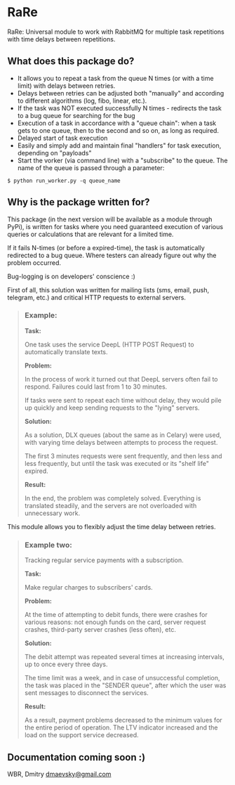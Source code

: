 # RaRe
RaRe: Universal module to work with RabbitMQ for multiple task repetitions with time delays between repetitions.

## What does this package do?

- It allows you to repeat a task from the queue N times (or with a time limit) with delays between retries.
- Delays between retries can be adjusted both "manually" and according to different algorithms (log, fibo, linear, etc.).
- If the task was NOT executed successfully N times - redirects the task to a bug queue for searching for the bug
- Execution of a task in accordance with a "queue chain": when a task gets to one queue, then to the second and so on, as long as required.
- Delayed start of task execution
- Easily and simply add and maintain final "handlers" for task execution, depending on "payloads"
- Start the vorker (via command line) with a "subscribe" to the queue. The name of the queue is passed through a parameter:

`$ python run_worker.py -q queue_name`

## Why is the package written for?

This package (in the next version will be available as a module through PyPi), is written for tasks where you need guaranteed execution of various queries or calculations that are relevant for a limited time.

If it fails N-times (or before a expired-time), the task is automatically redirected to a bug queue. Where testers can already figure out why the problem occurred.

Bug-logging is on developers' conscience :)

First of all, this solution was written for mailing lists (sms, email, push, telegram, etc.) and critical HTTP requests to external servers.


> ### Example:
>
> __Task:__
>
> One task uses the service DeepL (HTTP POST Request) to automatically translate texts.
>
> __Problem:__
>
> In the process of work it turned out that DeepL servers often fail to respond. Failures could last from 1 to 30 minutes.
>
> If tasks were sent to repeat each time without delay, they would pile up quickly and keep sending requests to the "lying" servers.
>
> __Solution:__
>
> As a solution, DLX queues (about the same as in Celary) were used, with varying time delays between attempts to process the request.
>
> The first 3 minutes requests were sent frequently, and then less and less frequently, but until the task was executed or its "shelf life" expired.
>
> __Result:__
>
> In the end, the problem was completely solved. Everything is translated steadily, and the servers are not overloaded with unnecessary work.

This module allows you to flexibly adjust the time delay between retries.

> ### Example two:
> 
> Tracking regular service payments with a subscription.
> 
> __Task:__
> 
> Make regular charges to subscribers' cards.
> 
> __Problem:__
> 
> At the time of attempting to debit funds, there were crashes for various reasons: not enough funds on the card, server request crashes, third-party server crashes (less often), etc.
> 
> __Solution:__
> 
> The debit attempt was repeated several times at increasing intervals, up to once every three days.
> 
> The time limit was a week, and in case of unsuccessful completion, the task was placed in the "SENDER queue", after which the user was sent messages to disconnect the services.
> 
> __Result:__
> 
> As a result, payment problems decreased to the minimum values for the entire period of operation. The LTV indicator increased and the load on the support service decreased.

## Documentation coming soon :)

WBR, Dmitry
dmaevsky@gmail.com
